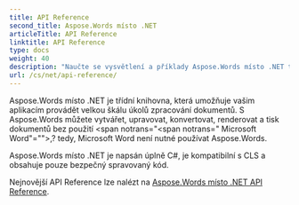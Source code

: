 ```yaml
---
title: API Reference
second_title: Aspose.Words místo .NET
articleTitle: API Reference
linktitle: API Reference
type: docs
weight: 40
description: "Naučte se vysvětlení a příklady Aspose.Words místo .NET třídy a metody pro generování, konverzi, úpravu, vydávání a tisk dokumentů bez použití Microsoft Word."
url: /cs/net/api-reference/
---
```


Aspose.Words místo .NET je třídní knihovna, která umožňuje vašim aplikacím provádět velkou škálu úkolů zpracování dokumentů. S Aspose.Words můžete vytvářet, upravovat, konvertovat, renderovat a tisk dokumentů bez použití <span notrans="<span notrans=" Microsoft Word"=""></span>,? tedy, Microsoft Word není nutné používat Aspose.Words.

Aspose.Words místo .NET je napsán úplně C#, je kompatibilní s CLS a obsahuje pouze bezpečný spravovaný kód.

Nejnovější API Reference lze nalézt na [Aspose.Words místo .NET API Reference](https://reference.aspose.com/words/net/).
